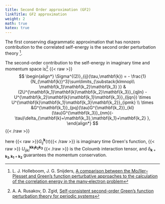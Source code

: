 ```yaml
---
title: Second Order approximation (GF2)
linkTitle: GF2 approximation
weight: 2
math: true
katex: true
---
```


The first conserving diagrammatic approximation that has nonzero contribution to the correlated self-energy is the second order perturbation theory [^holleboom].

The second-order contribution to the self-energy in imaginary time and momentum space is[^rusakov]
{{< raw >}}
$$
\begin{align*}
\Sigma^{(2)}_{ij}(\tau,\mathbf{k}) = - \frac{1}{N_{\mathbf{k}}^3}\sum\limits_{\substack{klmnop\\ \mathbf{k_1}\mathbf{k_2}\mathbf{k_3} }} & 
(2U^{\mathbf{k_1}\mathbf{k}\mathbf{k_2}\mathbf{k_3}}_{qjln} - U^{\mathbf{k_2}\mathbf{k}\mathbf{k_1}\mathbf{k_3}}_{ljqn})
\times U^{\mathbf{k}\mathbf{k_1}\mathbf{k_3}\mathbf{k_2}}_{ipmk}
\\ \times
 &G^{\mathbf{k_1}}_{pq}(\tau)G^{\mathbf{k_2}}_{kl}(\tau)G^{\mathbf{k_3}}_{nm}(-\tau)\delta_{\mathbf{k}+\mathbf{k_3},\mathbf{k_1}+\mathbf{k_2} },
\end{align*}
$$
{{< /raw >}}

here {{< raw >}}$G^\mathbf{k}_{ij}(\tau)${{< /raw >}} is imaginary time Green\'s function, 
{{< raw >}}
$U^{\mathbf{k}\mathbf{k_1}\mathbf{k_2}\mathbf{k_3}}_{ijkl}$
{{< /raw >}}
is the Coloumb interaction
tensor, and $\delta_{\mathbf{k}+\mathbf{k_3},\mathbf{k_1}+\mathbf{k_2} }$ guarantees the momentum conservation.



[^holleboom]: L. J. Holleboom, J. G. Snijders, [A comparison between the Mo/ller–Plesset and Green’s function perturbative approaches to the calculation of the correlation energy in the many‐electron problem](https://doi.org/10.1063/1.459578)
[^rusakov]: A. A. Rusakov,  D. Zgid, [Self-consistent second-order Green’s function perturbation theory for periodic systems](https://doi.org/10.1063/1.4940900)
